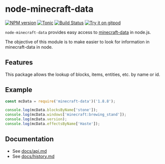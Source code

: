 # node-minecraft-data

[![NPM version](https://badge.fury.io/js/minecraft-data.svg)](http://badge.fury.io/js/minecraft-data)
[![Tonic](https://img.shields.io/badge/tonic-try%20it-blue.svg)](https://tonicdev.com/npm/minecraft-data)
[![Build Status](https://github.com/PrismarineJS/node-minecraft-data/workflows/CI/badge.svg)](https://github.com/PrismarineJS/node-minecraft-data/actions?query=workflow%3A%22CI%22)
[![Try it on gitpod](https://img.shields.io/badge/try-on%20gitpod-brightgreen.svg)](https://gitpod.io/#https://github.com/PrismarineJS/node-minecraft-data)

`node-minecraft-data` provides easy access to [minecraft-data](https://github.com/PrismarineJS/minecraft-data) in node.js.

The objective of this module is to make easier to look for information in minecraft-data in node.

## Features

This package allows the lookup of blocks, items, entities, etc. by name or id.

## Example

```js
const mcData = require('minecraft-data')('1.8.8');

console.log(mcData.blocksByName['stone']);
console.log(mcData.windows['minecraft:brewing_stand']);
console.log(mcData.version);
console.log(mcData.effectsByName['Haste']);
```

## Documentation

- See [docs/api.md](docs/api.md)
- See [docs/history.md](docs/history.md)

